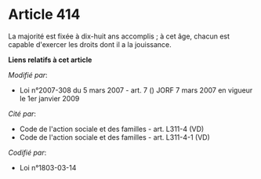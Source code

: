 # Article 414

La majorité est fixée à dix-huit ans accomplis ; à cet âge, chacun est capable d'exercer les droits dont il a la jouissance.

**Liens relatifs à cet article**

_Modifié par_:

  - Loi n°2007-308 du 5 mars 2007 - art. 7 () JORF 7 mars 2007 en vigueur le 1er janvier 2009

_Cité par_:

  - Code de l'action sociale et des familles - art. L311-4 (VD)
  - Code de l'action sociale et des familles - art. L311-4-1 (VD)

_Codifié par_:

  - Loi n°1803-03-14
